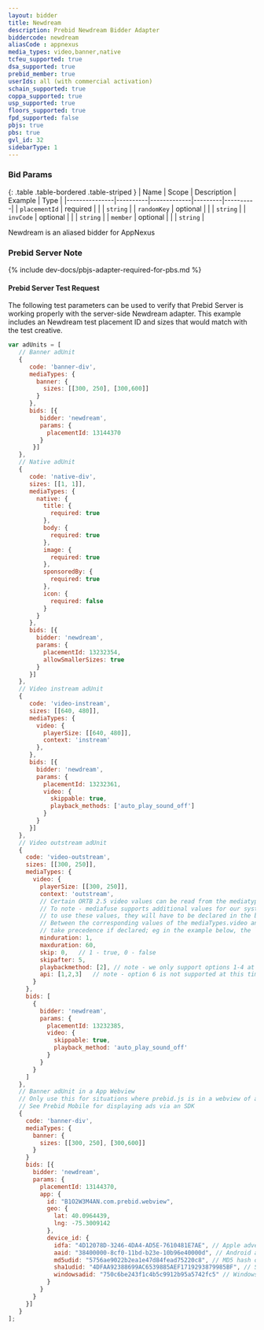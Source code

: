 ```yaml
---
layout: bidder
title: Newdream
description: Prebid Newdream Bidder Adapter
biddercode: newdream
aliasCode : appnexus
media_types: video,banner,native
tcfeu_supported: true
dsa_supported: true
prebid_member: true
userIds: all (with commercial activation)
schain_supported: true
coppa_supported: true
usp_supported: true
floors_supported: true
fpd_supported: false
pbjs: true
pbs: true
gvl_id: 32
sidebarType: 1
---
```


### Bid Params

{: .table .table-bordered .table-striped }
| Name          | Scope    | Description | Example | Type     |
|---------------|----------|-------------|---------|----------|
| `placementId` | required |             |         | `string` |
| `randomKey`   | optional |             |         | `string` |
| `invCode`     | optional |             |         | `string` |
| `member`      | optional |             |         | `string` |

Newdream is an aliased bidder for AppNexus

### Prebid Server Note

{% include dev-docs/pbjs-adapter-required-for-pbs.md %}

#### Prebid Server Test Request

The following test parameters can be used to verify that Prebid Server is working properly with the server-side Newdream adapter. This example includes an Newdream test placement ID and sizes that would match with the test creative.

```javascript
var adUnits = [
   // Banner adUnit
   {
      code: 'banner-div',
      mediaTypes: {
        banner: {
          sizes: [[300, 250], [300,600]]
        }
      },
      bids: [{
         bidder: 'newdream',
         params: {
           placementId: 13144370
         }
       }]
   },
   // Native adUnit
   {
      code: 'native-div',
      sizes: [[1, 1]],
      mediaTypes: {
        native: {
          title: {
            required: true
          },
          body: {
            required: true
          },
          image: {
            required: true
          },
          sponsoredBy: {
            required: true
          },
          icon: {
            required: false
          }
        }
      },
      bids: [{
        bidder: 'newdream',
        params: {
          placementId: 13232354,
          allowSmallerSizes: true
        }
      }]
   },
   // Video instream adUnit
   {
      code: 'video-instream',
      sizes: [[640, 480]],
      mediaTypes: {
        video: {
          playerSize: [[640, 480]],
          context: 'instream'
        },
      },
      bids: [{
        bidder: 'newdream',
        params: {
          placementId: 13232361,
          video: {
            skippable: true,
            playback_methods: ['auto_play_sound_off']
          }
        }
      }]
   },
   // Video outstream adUnit
   {
     code: 'video-outstream',
     sizes: [[300, 250]],
     mediaTypes: {
       video: {
         playerSize: [[300, 250]],
         context: 'outstream',
         // Certain ORTB 2.5 video values can be read from the mediatypes object; below are examples of supported params.
         // To note - mediafuse supports additional values for our system that are not part of the ORTB spec.  If you want
         // to use these values, they will have to be declared in the bids[].params.video object instead using the mediafuse syntax.
         // Between the corresponding values of the mediaTypes.video and params.video objects, the properties in params.video will 
         // take precedence if declared; eg in the example below, the `skippable: true` setting will be used instead of the `skip: 0`.
         minduration: 1,
         maxduration: 60,
         skip: 0,   // 1 - true, 0 - false
         skipafter: 5,
         playbackmethod: [2], // note - we only support options 1-4 at this time
         api: [1,2,3]   // note - option 6 is not supported at this time
       }
     },
     bids: [
       {
         bidder: 'newdream',
         params: {
           placementId: 13232385,
           video: {
             skippable: true,
             playback_method: 'auto_play_sound_off'
           }
         }
       }
     ]
   },
   // Banner adUnit in a App Webview
   // Only use this for situations where prebid.js is in a webview of an App
   // See Prebid Mobile for displaying ads via an SDK
   {
     code: 'banner-div',
     mediaTypes: {
       banner: {
         sizes: [[300, 250], [300,600]]
       }
     }
     bids: [{
       bidder: 'newdream',
       params: {
         placementId: 13144370,
         app: {
           id: "B1O2W3M4AN.com.prebid.webview",
           geo: {
             lat: 40.0964439,
             lng: -75.3009142
           },
           device_id: {
             idfa: "4D12078D-3246-4DA4-AD5E-7610481E7AE", // Apple advertising identifier
             aaid: "38400000-8cf0-11bd-b23e-10b96e40000d", // Android advertising identifier
             md5udid: "5756ae9022b2ea1e47d84fead75220c8", // MD5 hash of the ANDROID_ID
             sha1udid: "4DFAA92388699AC6539885AEF1719293879985BF", // SHA1 hash of the ANDROID_ID
             windowsadid: "750c6be243f1c4b5c9912b95a5742fc5" // Windows advertising identifier
           }
         }
       }
     }]
   }
];
```
